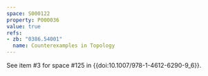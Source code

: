 ```yaml
---
space: S000122
property: P000036
value: true
refs:
- zb: "0386.54001"
  name: Counterexamples in Topology
---
```


See item #3 for space #125 in {{doi:10.1007/978-1-4612-6290-9_6}}.
